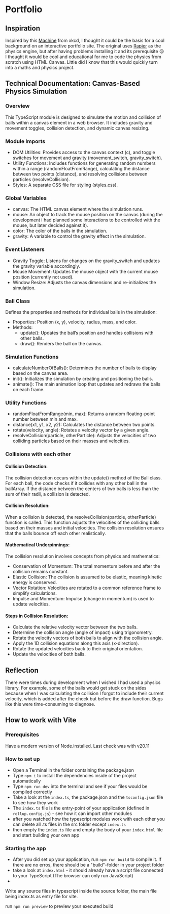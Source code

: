 # Portfolio

## Inspiration

Inspired by this [Machine](https://xkcd.com/2916) from xkcd, I thought it could be the basis for a cool background on an interactive portfolio site.
The original uses [Rapier](https://rapier.rs) as the physics engine, but after having problems installing it and its prerequisite 😒 I thought it would be cool and educational for me to code the physics from scratch using HTML Canvas. Little did I know that this would quickly turn into a maths and physics project.

## Technical Documentation: Canvas-Based Physics Simulation

### Overview

This TypeScript module is designed to simulate the motion and collision of balls within a canvas element in a web browser. It includes gravity and movement toggles, collision detection, and dynamic canvas resizing.

### Module Imports

- DOM Utilities: Provides access to the canvas context (c), and toggle switches for movement and gravity (movement_switch, gravity_switch).
- Utility Functions: Includes functions for generating random numbers within a range (randomFloatFromRange), calculating the distance between two points (distance), and resolving collisions between particles (resolveCollision).
- Styles: A separate CSS file for styling (styles.css).

### Global Variables

- canvas: The HTML canvas element where the simulation runs.
- mouse: An object to track the mouse position on the canvas (during the development i had planned some interactions to be controlled with the mouse, but later decided against it).
- color: The color of the balls in the simulation.
- gravity: A variable to control the gravity effect in the simulation.

### Event Listeners

- Gravity Toggle: Listens for changes on the gravity_switch and updates the gravity variable accordingly.
- Mouse Movement: Updates the mouse object with the current mouse position (currently not used).
- Window Resize: Adjusts the canvas dimensions and re-initializes the simulation.

### Ball Class

Defines the properties and methods for individual balls in the simulation:

- Properties: Position (x, y), velocity, radius, mass, and color.
- Methods:
  - update(): Updates the ball’s position and handles collisions with other balls.
  - draw(): Renders the ball on the canvas.

### Simulation Functions

- calculateNumberOfBalls(): Determines the number of balls to display based on the canvas area.
- init(): Initializes the simulation by creating and positioning the balls.
- animate(): The main animation loop that updates and redraws the balls on each frame.

### Utility Functions

- randomFloatFromRange(min, max): Returns a random floating-point number between min and max.
- distance(x1, y1, x2, y2): Calculates the distance between two points.
- rotate(velocity, angle): Rotates a velocity vector by a given angle.
- resolveCollision(particle, otherParticle): Adjusts the velocities of two colliding particles based on their masses and velocities.

### Collisions with each other

#### Collision Detection:

The collision detection occurs within the update() method of the Ball class.
For each ball, the code checks if it collides with any other ball in the ballArray.
If the distance between the centers of two balls is less than the sum of their radii, a collision is detected.

#### Collision Resolution:

When a collision is detected, the resolveCollision(particle, otherParticle) function is called.
This function adjusts the velocities of the colliding balls based on their masses and initial velocities.
The collision resolution ensures that the balls bounce off each other realistically.

#### Mathematical Underpinnings:

The collision resolution involves concepts from physics and mathematics:

- Conservation of Momentum: The total momentum before and after the collision remains constant.
- Elastic Collision: The collision is assumed to be elastic, meaning kinetic energy is conserved.
- Vector Rotation: Velocities are rotated to a common reference frame to simplify calculations.
- Impulse and Momentum: Impulse (change in momentum) is used to update velocities.

#### Steps in Collision Resolution:

- Calculate the relative velocity vector between the two balls.
- Determine the collision angle (angle of impact) using trigonometry.
- Rotate the velocity vectors of both balls to align with the collision angle.
- Apply the 1D collision equations along this axis (x-direction).
- Rotate the updated velocities back to their original orientation.
- Update the velocities of both balls.

## Reflection

There were times during development when I wished I had used a physics library. For example, some of the balls would get stuck on the sides because when I was calculating the collision I forgot to include their current velocity, which is added after the check but before the draw function. Bugs like this were time-consuming to diagnose.

## How to work with Vite

### Prerequisites

Have a modern version of Node.installed. Last check was with v20.11

### How to set up

- Open a Terminal in the folder containing the package.json
- Type `npm i` to install the dependencies inside of the project automatically
- Type `npm run dev` into the terminal and see if your files would be compiled correctly
- Take a look at the `index.ts`, the package.json and the `tsconfig.json` file to see how they work
- The `index.ts` file is the entry-point of your application (defined in `rollup.config.js`) - see how it can import other modules
- after you watched how the typescript modules work with each other you can delete all .ts files in the src folder except `index.ts`
- then empty the `index.ts` file and empty the body of your `index.html` file and start building your own app

### Starting the app

- After you did set up your application, run `npm run build` to compile it. If there are no erros, there should be a "build"-folder in your project folder
- take a look at `index.html` - it should already have a script file connected to your TypeScript (The browser can only run JavaScript)
-

Write any source files in typescript inside the source folder, the main file being index.ts as entry file for vite.

run `npm run preview` to preview your executed build
